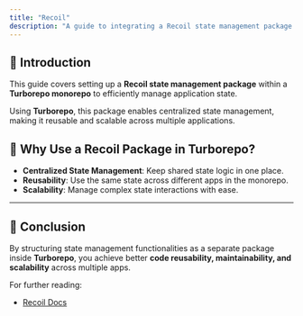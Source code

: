 ```yaml
---
title: "Recoil"
description: "A guide to integrating a Recoil state management package inside a Turborepo monorepo."
---
```


## 📌 Introduction
This guide covers setting up a **Recoil state management package** within a **Turborepo monorepo** to efficiently manage application state.

Using **Turborepo**, this package enables centralized state management, making it reusable and scalable across multiple applications.

## 🚀 Why Use a Recoil Package in Turborepo?
- **Centralized State Management**: Keep shared state logic in one place.
- **Reusability**: Use the same state across different apps in the monorepo.
- **Scalability**: Manage complex state interactions with ease.

---

## 🎯 Conclusion
By structuring state management functionalities as a separate package inside **Turborepo**, you achieve better **code reusability, maintainability, and scalability** across multiple apps.

For further reading:
- [Recoil Docs](https://recoiljs.org/docs/introduction/core-concepts)
